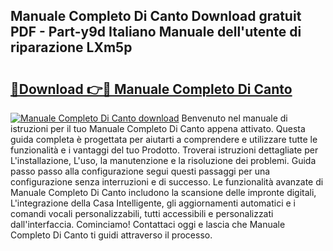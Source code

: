## Manuale Completo Di Canto Download gratuit PDF - Part-y9d Italiano Manuale dell'utente di riparazione LXm5p

# <h2><a href="http://dfbbax.blite.top/?on=Manuale+Completo+Di+Canto">🔗Download 👉🔴 Manuale Completo Di Canto</a></h2>

[![Manuale Completo Di Canto download](https://i.imgur.com/lujVjoI.png)](http://dfbbax.blite.top/?on=Manuale+Completo+Di+Canto)
Benvenuto nel manuale di istruzioni per il tuo Manuale Completo Di Canto appena attivato. Questa guida completa è progettata per aiutarti a comprendere e utilizzare tutte le funzionalità e i vantaggi del tuo Prodotto. Troverai istruzioni dettagliate per L'installazione, L'uso, la manutenzione e la risoluzione dei problemi. Guida passo passo alla configurazione segui questi passaggi per una configurazione senza interruzioni e di successo. Le funzionalità avanzate di Manuale Completo Di Canto includono la scansione delle impronte digitali, L'integrazione della Casa Intelligente, gli aggiornamenti automatici e i comandi vocali personalizzabili, tutti accessibili e personalizzati dall'interfaccia. Cominciamo! Contattaci oggi e lascia che Manuale Completo Di Canto ti guidi attraverso il processo.
